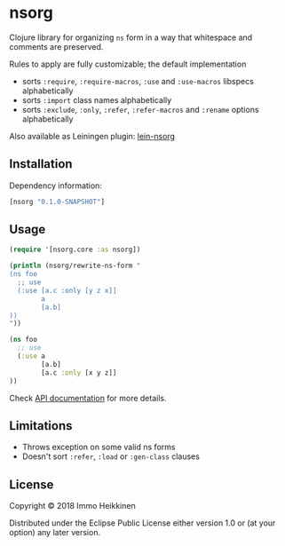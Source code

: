 # nsorg

Clojure library for organizing `ns` form in a way that whitespace and comments are preserved.

Rules to apply are fully customizable; the default implementation

* sorts `:require`, `:require-macros`, `:use` and `:use-macros` libspecs alphabetically
* sorts `:import` class names alphabetically
* sorts `:exclude`, `:only`, `:refer`, `:refer-macros` and `:rename` options alphabetically

Also available as Leiningen plugin: [lein-nsorg](https://github.com/immoh/lein-nsorg/)


## Installation

Dependency information:

```clj
[nsorg "0.1.0-SNAPSHOT"]
```

## Usage

```clj
(require '[nsorg.core :as nsorg])

(println (nsorg/rewrite-ns-form "
(ns foo
  ;; use
  (:use [a.c :only [y z x]]
        a
        [a.b]
))
"))

(ns foo
  ;; use
  (:use a
        [a.b]
        [a.c :only [x y z]]
))
```

Check [API documentation](https://immoh.github.io/nsorg/) for more details.


## Limitations

* Throws exception on some valid ns forms
* Doesn't sort `:refer`, `:load` or `:gen-class` clauses


## License

Copyright © 2018 Immo Heikkinen

Distributed under the Eclipse Public License either version 1.0 or (at your option) any later version.
